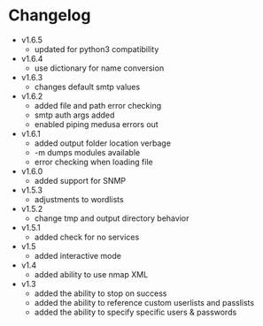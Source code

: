 # Changelog
* v1.6.5
    * updated for python3 compatibility
* v1.6.4
    * use dictionary for name conversion
* v1.6.3
    * changes default smtp values
* v1.6.2
    * added file and path error checking
    * smtp auth args added
    * enabled piping medusa errors out
* v1.6.1
    * added output folder location verbage
    * -m dumps modules available
    * error checking when loading file
* v1.6.0
    * added support for SNMP
* v1.5.3
    * adjustments to wordlists
* v1.5.2
    * change tmp and output directory behavior
* v1.5.1
    * added check for no services
* v1.5
    * added interactive mode
* v1.4
    * added ability to use nmap XML
* v1.3
    * added the ability to stop on success
    * added the ability to reference custom userlists and passlists
    * added the ability to specify specific users & passwords
